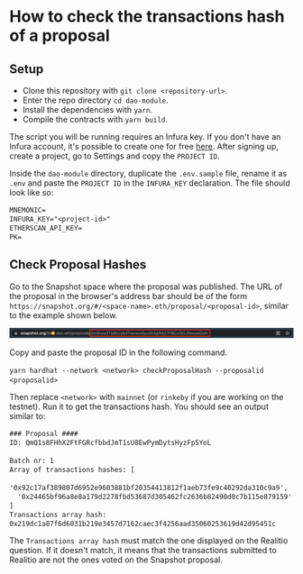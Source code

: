 # How to check the transactions hash of a proposal

## Setup

- Clone this repository with `git clone <repository-url>`.
- Enter the repo directory `cd dao-module`. 
- Install the dependencies with `yarn`.
- Compile the contracts with `yarn build`.

The script you will be running requires an Infura key. If you don't have an Infura account, it's possible to create one for free [here](https://infura.io/register?redirect=%2Fdashboard%2Fethereum). After signing up, create a project, go to Settings and copy the `PROJECT ID`.

Inside the `dao-module` directory, duplicate the `.env.sample` file, rename it as `.env` and paste the `PROJECT ID` in the `INFURA_KEY` declaration. The file should look like so:

```
MNEMONIC=
INFURA_KEY="<project-id>"
ETHERSCAN_API_KEY=
PK=
```


## Check Proposal Hashes

Go to the Snapshot space where the proposal was published. The URL of the proposal in the browser's address bar should be of the form `https://snapshot.org/#/<space-name>.eth/proposal/<proposal-id>`, similar to the example shown below.

![](.././assets/get-proposal-id.png)

Copy and paste the proposal ID in the following command.

`yarn hardhat --network <network> checkProposalHash --proposalid <proposalid>`

Then replace `<network>` with `mainnet` (or `rinkeby` if you are working on the testnet). Run it to get the transactions hash. You should see an output similar to:

```
### Proposal ####
ID: QmQ1s8FHhX2FtFGRcfbbdJmT1sU8EwPymDytsHyzFp5YoL

Batch nr: 1
Array of transactions hashes: [
  '0x92c17af389807d6952e9603881bf20354413812f1aeb73fe9c40292da310c9a9',
  '0x24465bf96a8e8a179d2278fbd53687d305462fc2636b82490d0c7b115e879159'
]
Transactions array hash: 0x219dc1a87f6d6031b219e3457d7162caec3f4256aad35060253619d42d95451c
```

The `Transactions array hash` must match the one displayed on the Realitio question. If it doesn't match, it means that the transactions submitted to Realitio are not the ones voted on the Snapshot proposal.